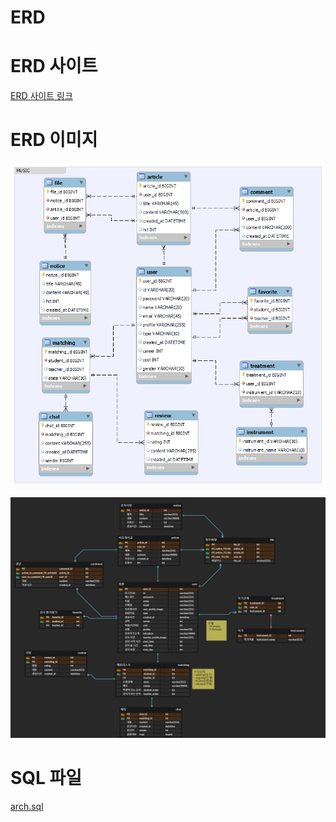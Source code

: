 # ERD

# ERD 사이트

[ERD 사이트 링크](https://www.erdcloud.com/d/Lm4ZnttumvnbfgwHA)

# ERD 이미지

<img src="./files/erd1.png">

![erd](files/erd2.png)

# SQL 파일

[arch.sql](ERD%2022e2db66c6ff445389ff6ad7ae227474/arch.sql)